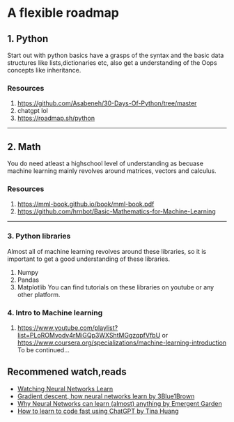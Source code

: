 # A flexible roadmap

## 1. Python

Start out with python basics have a grasps of the syntax and the basic data structures like lists,dictionaries etc, also get a understanding of the Oops concepts like inheritance.
### Resources
1. https://github.com/Asabeneh/30-Days-Of-Python/tree/master
2. chatgpt lol
3. https://roadmap.sh/python

---

## 2. Math

You do need atleast a highschool level of understanding as becuase machine learning mainly revolves around matrices, vectors and calculus.
### Resources
1. https://mml-book.github.io/book/mml-book.pdf
2. https://github.com/hrnbot/Basic-Mathematics-for-Machine-Learning
---
### 3. Python libraries

Almost all of machine learning revolves around these libraries, so it is important to get a good understanding of these libraries.
1. Numpy
2. Pandas
3. Matplotlib
You can find tutorials on these libraries on youtube or any other platform.

### 4. Intro to Machine learning

1. https://www.youtube.com/playlist?list=PLoROMvodv4rMiGQp3WXShtMGgzqpfVfbU or https://www.coursera.org/specializations/machine-learning-introduction
To be continued...



## Recommened watch,reads




- [Watching Neural Networks Learn](https://youtu.be/TkwXa7Cvfr8?si=3NGsV9V5bfVU2Lry)
- [Gradient descent, how neural networks learn by 3Blue1Brown](https://youtu.be/IHZwWFHWa-w?si=thggWIjKCFU0XLZJ)
- [Why Neural Networks can learn (almost) anything by Emergent Garden](https://youtu.be/0QczhVg5HaI?si=NoZfCp2iy1mA1AQI)
- [How to learn to code fast using ChatGPT by Tina Huang](https://youtu.be/VznoKyh6AXs?si=sGTvQkxpRj9hL0yO)
